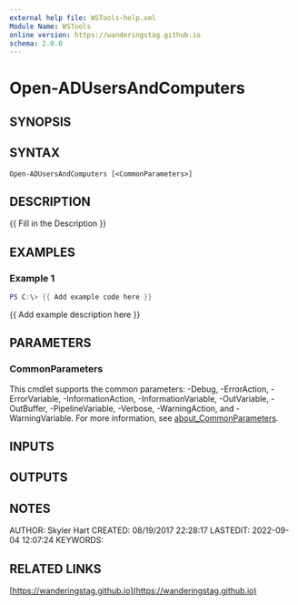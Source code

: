 ```yaml
---
external help file: WSTools-help.xml
Module Name: WSTools
online version: https://wanderingstag.github.io
schema: 2.0.0
---
```


# Open-ADUsersAndComputers

## SYNOPSIS

## SYNTAX

```
Open-ADUsersAndComputers [<CommonParameters>]
```

## DESCRIPTION
{{ Fill in the Description }}

## EXAMPLES

### Example 1
```powershell
PS C:\> {{ Add example code here }}
```

{{ Add example description here }}

## PARAMETERS

### CommonParameters
This cmdlet supports the common parameters: -Debug, -ErrorAction, -ErrorVariable, -InformationAction, -InformationVariable, -OutVariable, -OutBuffer, -PipelineVariable, -Verbose, -WarningAction, and -WarningVariable. For more information, see [about_CommonParameters](http://go.microsoft.com/fwlink/?LinkID=113216).

## INPUTS

## OUTPUTS

## NOTES
AUTHOR: Skyler Hart
CREATED: 08/19/2017 22:28:17
LASTEDIT: 2022-09-04 12:07:24
KEYWORDS:

## RELATED LINKS

[https://wanderingstag.github.io](https://wanderingstag.github.io)

